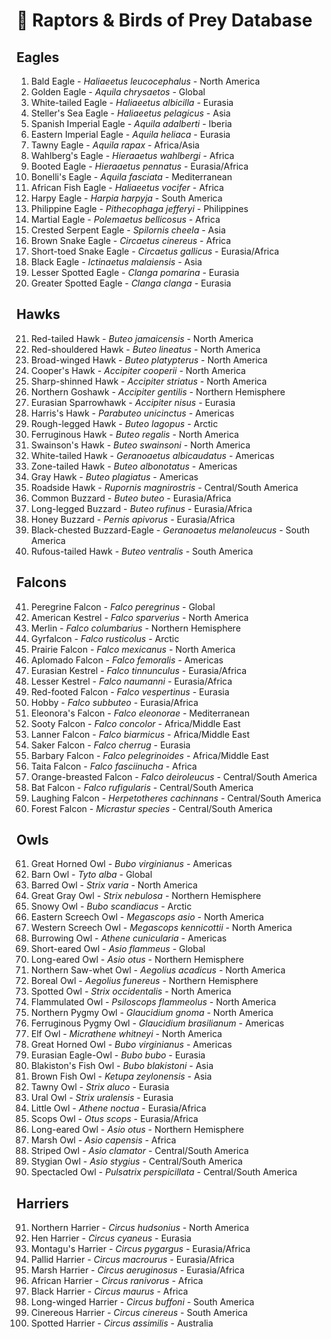 # 🦅 Raptors & Birds of Prey Database

## Eagles
1. Bald Eagle - *Haliaeetus leucocephalus* - North America
2. Golden Eagle - *Aquila chrysaetos* - Global
3. White-tailed Eagle - *Haliaeetus albicilla* - Eurasia
4. Steller's Sea Eagle - *Haliaeetus pelagicus* - Asia
5. Spanish Imperial Eagle - *Aquila adalberti* - Iberia
6. Eastern Imperial Eagle - *Aquila heliaca* - Eurasia
7. Tawny Eagle - *Aquila rapax* - Africa/Asia
8. Wahlberg's Eagle - *Hieraaetus wahlbergi* - Africa
9. Booted Eagle - *Hieraaetus pennatus* - Eurasia/Africa
10. Bonelli's Eagle - *Aquila fasciata* - Mediterranean
11. African Fish Eagle - *Haliaeetus vocifer* - Africa
12. Harpy Eagle - *Harpia harpyja* - South America
13. Philippine Eagle - *Pithecophaga jefferyi* - Philippines
14. Martial Eagle - *Polemaetus bellicosus* - Africa
15. Crested Serpent Eagle - *Spilornis cheela* - Asia
16. Brown Snake Eagle - *Circaetus cinereus* - Africa
17. Short-toed Snake Eagle - *Circaetus gallicus* - Eurasia/Africa
18. Black Eagle - *Ictinaetus malaiensis* - Asia
19. Lesser Spotted Eagle - *Clanga pomarina* - Eurasia
20. Greater Spotted Eagle - *Clanga clanga* - Eurasia

## Hawks
21. Red-tailed Hawk - *Buteo jamaicensis* - North America
22. Red-shouldered Hawk - *Buteo lineatus* - North America
23. Broad-winged Hawk - *Buteo platypterus* - North America
24. Cooper's Hawk - *Accipiter cooperii* - North America
25. Sharp-shinned Hawk - *Accipiter striatus* - North America
26. Northern Goshawk - *Accipiter gentilis* - Northern Hemisphere
27. Eurasian Sparrowhawk - *Accipiter nisus* - Eurasia
28. Harris's Hawk - *Parabuteo unicinctus* - Americas
29. Rough-legged Hawk - *Buteo lagopus* - Arctic
30. Ferruginous Hawk - *Buteo regalis* - North America
31. Swainson's Hawk - *Buteo swainsoni* - North America
32. White-tailed Hawk - *Geranoaetus albicaudatus* - Americas
33. Zone-tailed Hawk - *Buteo albonotatus* - Americas
34. Gray Hawk - *Buteo plagiatus* - Americas
35. Roadside Hawk - *Rupornis magnirostris* - Central/South America
36. Common Buzzard - *Buteo buteo* - Eurasia/Africa
37. Long-legged Buzzard - *Buteo rufinus* - Eurasia/Africa
38. Honey Buzzard - *Pernis apivorus* - Eurasia/Africa
39. Black-chested Buzzard-Eagle - *Geranoaetus melanoleucus* - South America
40. Rufous-tailed Hawk - *Buteo ventralis* - South America

## Falcons
41. Peregrine Falcon - *Falco peregrinus* - Global
42. American Kestrel - *Falco sparverius* - North America
43. Merlin - *Falco columbarius* - Northern Hemisphere
44. Gyrfalcon - *Falco rusticolus* - Arctic
45. Prairie Falcon - *Falco mexicanus* - North America
46. Aplomado Falcon - *Falco femoralis* - Americas
47. Eurasian Kestrel - *Falco tinnunculus* - Eurasia/Africa
48. Lesser Kestrel - *Falco naumanni* - Eurasia/Africa
49. Red-footed Falcon - *Falco vespertinus* - Eurasia
50. Hobby - *Falco subbuteo* - Eurasia/Africa
51. Eleonora's Falcon - *Falco eleonorae* - Mediterranean
52. Sooty Falcon - *Falco concolor* - Africa/Middle East
53. Lanner Falcon - *Falco biarmicus* - Africa/Middle East
54. Saker Falcon - *Falco cherrug* - Eurasia
55. Barbary Falcon - *Falco pelegrinoides* - Africa/Middle East
56. Taita Falcon - *Falco fasciinucha* - Africa
57. Orange-breasted Falcon - *Falco deiroleucus* - Central/South America
58. Bat Falcon - *Falco rufigularis* - Central/South America
59. Laughing Falcon - *Herpetotheres cachinnans* - Central/South America
60. Forest Falcon - *Micrastur species* - Central/South America

## Owls
61. Great Horned Owl - *Bubo virginianus* - Americas
62. Barn Owl - *Tyto alba* - Global
63. Barred Owl - *Strix varia* - North America
64. Great Gray Owl - *Strix nebulosa* - Northern Hemisphere
65. Snowy Owl - *Bubo scandiacus* - Arctic
66. Eastern Screech Owl - *Megascops asio* - North America
67. Western Screech Owl - *Megascops kennicottii* - North America
68. Burrowing Owl - *Athene cunicularia* - Americas
69. Short-eared Owl - *Asio flammeus* - Global
70. Long-eared Owl - *Asio otus* - Northern Hemisphere
71. Northern Saw-whet Owl - *Aegolius acadicus* - North America
72. Boreal Owl - *Aegolius funereus* - Northern Hemisphere
73. Spotted Owl - *Strix occidentalis* - North America
74. Flammulated Owl - *Psiloscops flammeolus* - North America
75. Northern Pygmy Owl - *Glaucidium gnoma* - North America
76. Ferruginous Pygmy Owl - *Glaucidium brasilianum* - Americas
77. Elf Owl - *Micrathene whitneyi* - North America
78. Great Horned Owl - *Bubo virginianus* - Americas
79. Eurasian Eagle-Owl - *Bubo bubo* - Eurasia
80. Blakiston's Fish Owl - *Bubo blakistoni* - Asia
81. Brown Fish Owl - *Ketupa zeylonensis* - Asia
82. Tawny Owl - *Strix aluco* - Eurasia
83. Ural Owl - *Strix uralensis* - Eurasia
84. Little Owl - *Athene noctua* - Eurasia/Africa
85. Scops Owl - *Otus scops* - Eurasia/Africa
86. Long-eared Owl - *Asio otus* - Northern Hemisphere
87. Marsh Owl - *Asio capensis* - Africa
88. Striped Owl - *Asio clamator* - Central/South America
89. Stygian Owl - *Asio stygius* - Central/South America
90. Spectacled Owl - *Pulsatrix perspicillata* - Central/South America

## Harriers
91. Northern Harrier - *Circus hudsonius* - North America
92. Hen Harrier - *Circus cyaneus* - Eurasia
93. Montagu's Harrier - *Circus pygargus* - Eurasia/Africa
94. Pallid Harrier - *Circus macrourus* - Eurasia/Africa
95. Marsh Harrier - *Circus aeruginosus* - Eurasia/Africa
96. African Harrier - *Circus ranivorus* - Africa
97. Black Harrier - *Circus maurus* - Africa
98. Long-winged Harrier - *Circus buffoni* - South America
99. Cinereous Harrier - *Circus cinereus* - South America
100. Spotted Harrier - *Circus assimilis* - Australia